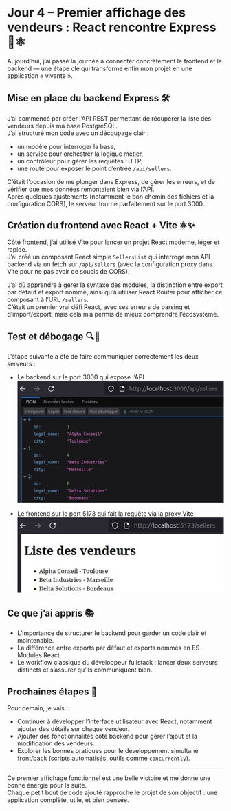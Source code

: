 # Jour 4 – Premier affichage des vendeurs : React rencontre Express 🚀⚛️

Aujourd’hui, j’ai passé la journée à connecter concrètement le frontend et le backend — une étape clé qui transforme enfin mon projet en une application « vivante ».  

## Mise en place du backend Express 🛠️

J’ai commencé par créer l’API REST permettant de récupérer la liste des vendeurs depuis ma base PostgreSQL.  
J’ai structuré mon code avec un découpage clair :  
- un modèle pour interroger la base,  
- un service pour orchestrer la logique métier,  
- un contrôleur pour gérer les requêtes HTTP,  
- une route pour exposer le point d’entrée `/api/sellers`.  

C’était l’occasion de me plonger dans Express, de gérer les erreurs, et de vérifier que mes données remontaient bien via l’API.  
Après quelques ajustements (notamment le bon chemin des fichiers et la configuration CORS), le serveur tourne parfaitement sur le port 3000.

## Création du frontend avec React + Vite ⚛️✨

Côté frontend, j’ai utilisé Vite pour lancer un projet React moderne, léger et rapide.  
J’ai créé un composant React simple `SellersList` qui interroge mon API backend via un fetch sur `/api/sellers` (avec la configuration proxy dans Vite pour ne pas avoir de soucis de CORS).  

J’ai dû apprendre à gérer la syntaxe des modules, la distinction entre export par défaut et export nommé, ainsi qu’à utiliser React Router pour afficher ce composant à l’URL `/sellers`.  
C’était un premier vrai défi React, avec ses erreurs de parsing et d’import/export, mais cela m’a permis de mieux comprendre l’écosystème.

## Test et débogage 🔍🐞

L’étape suivante a été de faire communiquer correctement les deux serveurs :  
- Le backend sur le port 3000 qui expose l’API  
  ![](images/jour4/backend.png)

- Le frontend sur le port 5173 qui fait la requête via la proxy Vite  
  ![](images/jour4/frontend.png)

## Ce que j’ai appris 📚

- L’importance de structurer le backend pour garder un code clair et maintenable.  
- La différence entre exports par défaut et exports nommés en ES Modules React.  
- Le workflow classique du développeur fullstack : lancer deux serveurs distincts et s’assurer qu’ils communiquent bien.  

## Prochaines étapes 🎯

Pour demain, je vais :  
- Continuer à développer l’interface utilisateur avec React, notamment ajouter des détails sur chaque vendeur.  
- Ajouter des fonctionnalités côté backend pour gérer l’ajout et la modification des vendeurs.  
- Explorer les bonnes pratiques pour le développement simultané front/back (scripts automatisés, outils comme `concurrently`).  

---

Ce premier affichage fonctionnel est une belle victoire et me donne une bonne énergie pour la suite.  
Chaque petit bout de code ajouté rapproche le projet de son objectif : une application complète, utile, et bien pensée.

